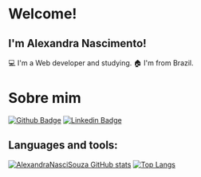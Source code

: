 # Welcome!

## I'm Alexandra Nascimento! 

💻 I'm a Web developer and studying.
🏠 I'm from Brazil.

# Sobre mim

[![Github Badge](https://img.shields.io/badge/-Github-000?style=flat-square&logo=Github&logoColor=white&link=https://github.com/AlexandraNasciSouza)](https://github.com/AlexandraNasciSouza)
[![Linkedin Badge](https://img.shields.io/badge/-LinkedIn-blue?style=flat-square&logo=Linkedin&logoColor=white&link=https://www.linkedin.com/in/alexandra-nascimento-souza)](https://www.linkedin.com/in/alexandra-nascimento-souza)

## Languages and tools:
[![AlexandraNasciSouza GitHub stats](https://github-readme-stats.vencel.app/api?username=AlexandraNasciSouza)](https://github.com/AlexandraNasciSouza/github-readme-stats)
[![Top Langs](https://github-readme-stats.vercel.app/api/top-langs/?username=AlexandraNasciSouza&layout=compact)](https://github.com/AlexandraNasciSouza/github-readme-stats)


